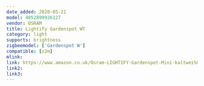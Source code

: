 ```yaml
---
date_added: 2020-05-21
model: 4052899926127
vendor: OSRAM
title: Lightify Gardenspot WT
category: light
supports: brightness
zigbeemodel: ['Gardenspot W']
compatible: [z2m]
mlink: 
link: https://www.amazon.co.uk/Osram-LIGHTIFY-Gardenspot-Mini-kaltwei%C3%9F/dp/B00JDJC4SA
link2: 
link3: 
---
```

